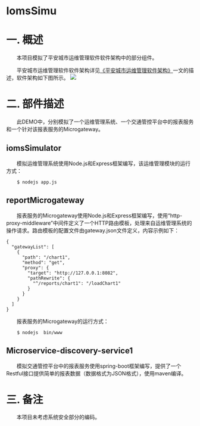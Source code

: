 # IomsSimu
# 一. 概述
  本项目模拟了平安城市运维管理软件软件架构中的部分组件。
  
  平安城市运维管理软件软件架构详见[《平安城市运维管理软件架构》](http://blog.51cto.com/solarboy/2161795)一文的描述，软件架构如下图所示。
![](http://i2.51cto.com/images/blog/201808/20/2c9a020cd3127e3597f5a7ad2f412aef.jpg?x-oss-process=image/watermark,size_16,text_QDUxQ1RP5Y2a5a6i,color_FFFFFF,t_100,g_se,x_10,y_10,shadow_90,type_ZmFuZ3poZW5naGVpdGk=)
# 二. 部件描述
  此DEMO中，分别模拟了一个运维管理系统、一个交通管控平台中的报表服务和一个针对该报表服务的Microgateway。
## iomsSimulator
  模拟运维管理系统使用Node.js和Express框架编写，该运维管理模块的运行方式：
```
	$ nodejs app.js
```
## reportMicrogateway
  报表服务的Microgateway使用Node.js和Express框架编写，使用“http-proxy-middleware”中间件定义了一个HTTP路由模板，处理来自运维管理系统的操作请求。路由模板的配置文件由gateway.json文件定义，内容示例如下：
```
{
  "gatewayList": [
    {
      "path": "/chart1",
      "method": "get",
      "proxy": {
        "target": "http://127.0.0.1:8082",
        "pathRewrite": {
          "^/reports/chart1": "/loadChart1"
        }
      }
    }
  ]
}
```
  报表服务的Microgateway的运行方式：
```
	$ nodejs  bin/www
```

## Microservice-discovery-service1
  模拟交通管控平台中的报表服务使用spring-boot框架编写，提供了一个Restful接口提供简单的报表数据（数据格式为JSON格式），使用maven编译。
	
# 三. 备注
  本项目未考虑系统安全部分的编码。
	
